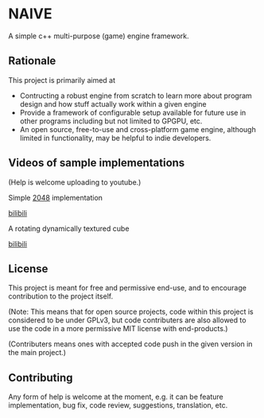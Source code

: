 # NAIVE

A simple c++ multi-purpose (game) engine framework.  

## Rationale

This project is primarily aimed at  
- Contructing a robust engine from scratch to learn more about program design and how stuff actually work within a given engine
- Provide a framework of configurable setup available for future use in other programs including but not limited to GPGPU, etc.
- An open source, free-to-use and cross-platform game engine, although limited in functionality, may be helpful to indie developers.

## Videos of sample implementations
(Help is welcome uploading to youtube.)

Simple [2048](https://github.com/gabrielecirulli/2048) implementation  

[bilibili](https://www.bilibili.com/video/av46022001/?p=1)  

A rotating dynamically textured cube  

[bilibili](https://www.bilibili.com/video/av46022001/?p=2)

## License

This project is meant for free and permissive end-use, and to encourage contribution to the project itself.  

(Note: This means that for open source projects, code within this project is considered to be under GPLv3, but code contributers are also allowed to use the code in a more permissive MIT license with end-products.)

(Contributers means ones with accepted code push in the given version in the main project.)

## Contributing

Any form of help is welcome at the moment, e.g. it can be feature implementation, bug fix, code review, suggestions, 
translation, etc.
